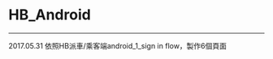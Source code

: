 # HB_Android
------------------------------------------
2017.05.31
依照HB派車/乘客端android_1_sign in flow，製作6個頁面
